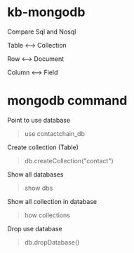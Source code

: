 # kb-mongodb

Compare Sql and Nosql

Table <--> Collection

Row <--> Document

Column <--> Field


# mongodb command

Point to use database

> use contactchain_db

Create collection (Table)

> db.createCollection("contact")

Show all databases

> show dbs

Show all collection in database

> how collections

Drop use database

> db.dropDatabase()

